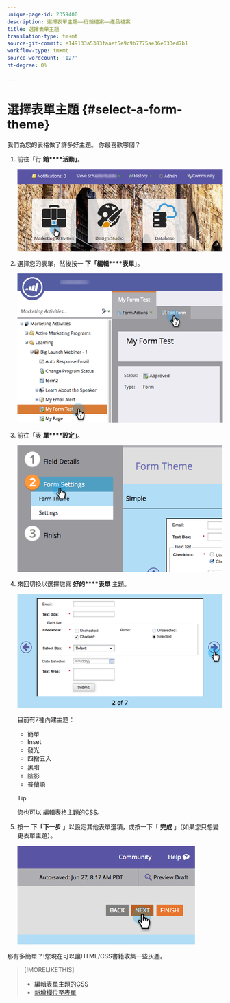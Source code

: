```yaml
---
unique-page-id: 2359400
description: 選擇表單主題——行銷檔案——產品檔案
title: 選擇表單主題
translation-type: tm+mt
source-git-commit: e149133a5383faaef5e9c9b7775ae36e633ed7b1
workflow-type: tm+mt
source-wordcount: '127'
ht-degree: 0%

---
```



# 選擇表單主題 {#select-a-form-theme}

我們為您的表格做了許多好主題。 你最喜歡哪個？

1. 前往「行 **銷****活動」**。

   ![](assets/login-marketing-activities-1.png)

1. 選擇您的表單，然後按一 **下「編輯****表單**」。

   ![](assets/editform.png)

1. 前往「表 **單****設定」**。

   ![](assets/image2014-9-15-17-7-7.png)

1. 來回切換以選擇您喜 **好的****表單** 主題。

   ![](assets/image2014-9-15-17-3a7-3a20.png)

   目前有7種內建主題：

   * 簡單
   * Inset
   * 發光
   * 四捨五入
   * 黑暗
   * 陰影
   * 普蘭語

   >[!TIP]
   >
   >您也可以 [編輯表格主題的CSS](../../../../product-docs/demand-generation/forms/form-design/edit-the-css-of-a-form-theme.md)。

1. 按一 **下「下一步** 」以設定其他表單選項，或按一下「 **完成** 」（如果您只想變更表單主題）。

   ![](assets/image2014-9-15-17-3a8-3a22.png)

那有多簡單？!您現在可以讓HTML/CSS書籍收集一些灰塵。

>[!MORELIKETHIS]
>
>* [編輯表單主題的CSS](../../../../product-docs/demand-generation/forms/form-design/edit-the-css-of-a-form-theme.md)
>* [新增欄位至表單](add-a-field-to-a-form.md)

>




